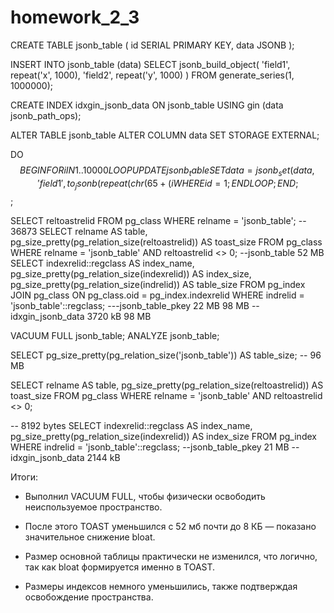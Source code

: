 # homework_2_3
CREATE TABLE jsonb_table (
    id SERIAL PRIMARY KEY,
    data JSONB
);


INSERT INTO jsonb_table (data)
SELECT jsonb_build_object(
    'field1', repeat('x', 1000),
    'field2', repeat('y', 1000)
)
FROM generate_series(1, 1000000);


CREATE INDEX idxgin_jsonb_data ON jsonb_table USING gin (data jsonb_path_ops);

ALTER TABLE jsonb_table ALTER COLUMN data SET STORAGE EXTERNAL;

DO $$
BEGIN
  FOR i IN 1..10000 LOOP
    UPDATE jsonb_table
    SET data = jsonb_set(data, '{field1}', to_jsonb(repeat(chr(65 + (i % 26)), 1000)))
    WHERE id = 1;
  END LOOP;
END;
$$;


SELECT reltoastrelid FROM pg_class WHERE relname = 'jsonb_table';
-- 36873
SELECT
    relname AS table,
    pg_size_pretty(pg_relation_size(reltoastrelid)) AS toast_size
FROM pg_class
WHERE relname = 'jsonb_table' AND reltoastrelid <> 0;
--jsonb_table	52 MB
SELECT
    indexrelid::regclass AS index_name,
    pg_size_pretty(pg_relation_size(indexrelid)) AS index_size,
    pg_size_pretty(pg_relation_size(indrelid)) AS table_size
FROM pg_index
JOIN pg_class ON pg_class.oid = pg_index.indexrelid
WHERE indrelid = 'jsonb_table'::regclass;
---jsonb_table_pkey	22 MB	98 MB
--idxgin_jsonb_data	3720 kB	98 MB

VACUUM FULL jsonb_table;
ANALYZE jsonb_table;



SELECT pg_size_pretty(pg_relation_size('jsonb_table')) AS table_size;
-- 96 MB

SELECT
    relname AS table,
    pg_size_pretty(pg_relation_size(reltoastrelid)) AS toast_size
FROM pg_class
WHERE relname = 'jsonb_table' AND reltoastrelid <> 0;

-- 8192 bytes
SELECT
    indexrelid::regclass AS index_name,
    pg_size_pretty(pg_relation_size(indexrelid)) AS index_size
FROM pg_index
WHERE indrelid = 'jsonb_table'::regclass;
--jsonb_table_pkey	21 MB
--idxgin_jsonb_data	2144 kB

Итоги:

- Выполнил VACUUM FULL, чтобы физически освободить неиспользуемое пространство.

- После этого TOAST уменьшился с 52 мб почти до 8 КБ — показано значительное снижение bloat.

- Размер основной таблицы практически не изменился, что логично, так как bloat формируется именно в TOAST.

- Размеры индексов немного уменьшились, также подтверждая освобождение пространства.

